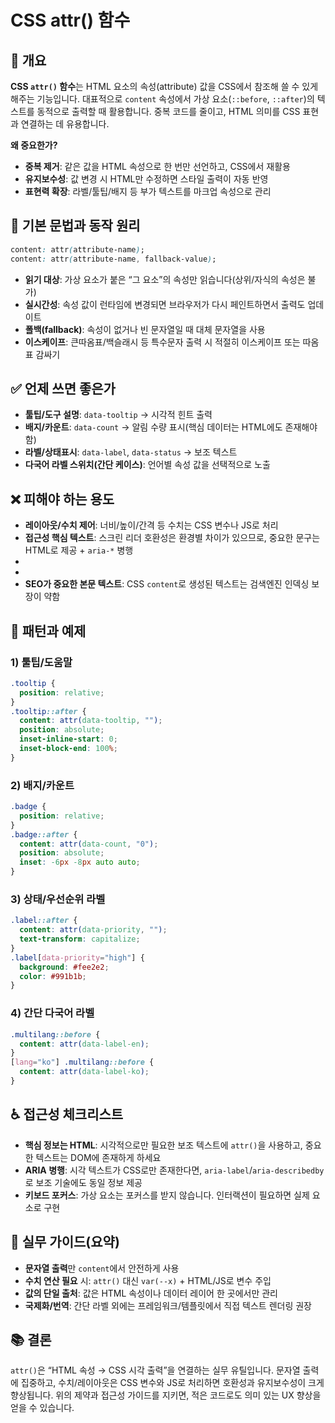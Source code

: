 # CSS attr() 함수

## 📖 개요

**CSS `attr()` 함수**는 HTML 요소의 속성(attribute) 값을 CSS에서 참조해 쓸 수 있게 해주는 기능입니다. 대표적으로 `content` 속성에서 가상 요소(`::before`, `::after`)의 텍스트를 동적으로 출력할 때 활용합니다. 중복 코드를 줄이고, HTML 의미를 CSS 표현과 연결하는 데 유용합니다.

**왜 중요한가?**

- **중복 제거**: 같은 값을 HTML 속성으로 한 번만 선언하고, CSS에서 재활용
- **유지보수성**: 값 변경 시 HTML만 수정하면 스타일 출력이 자동 반영
- **표현력 확장**: 라벨/툴팁/배지 등 부가 텍스트를 마크업 속성으로 관리

## 🎯 기본 문법과 동작 원리

```css
content: attr(attribute-name);
content: attr(attribute-name, fallback-value);
```

- **읽기 대상**: 가상 요소가 붙은 “그 요소”의 속성만 읽습니다(상위/자식의 속성은 불가)
- **실시간성**: 속성 값이 런타임에 변경되면 브라우저가 다시 페인트하면서 출력도 업데이트
- **폴백(fallback)**: 속성이 없거나 빈 문자열일 때 대체 문자열을 사용
- **이스케이프**: 큰따옴표/백슬래시 등 특수문자 출력 시 적절히 이스케이프 또는 따옴표 감싸기

## ✅ 언제 쓰면 좋은가

- **툴팁/도구 설명**: `data-tooltip` → 시각적 힌트 출력
- **배지/카운트**: `data-count` → 알림 수량 표시(핵심 데이터는 HTML에도 존재해야 함)
- **라벨/상태표시**: `data-label`, `data-status` → 보조 텍스트
- **다국어 라벨 스위치(간단 케이스)**: 언어별 속성 값을 선택적으로 노출

## ❌ 피해야 하는 용도

- **레이아웃/수치 제어**: 너비/높이/간격 등 수치는 CSS 변수나 JS로 처리
- **접근성 핵심 텍스트**: 스크린 리더 호환성은 환경별 차이가 있으므로, 중요한 문구는 HTML로 제공 + `aria-*` 병행
- 
- 
- **SEO가 중요한 본문 텍스트**: CSS `content`로 생성된 텍스트는 검색엔진 인덱싱 보장이 약함

## 🧩 패턴과 예제

### 1) 툴팁/도움말

```css
.tooltip {
  position: relative;
}
.tooltip::after {
  content: attr(data-tooltip, "");
  position: absolute;
  inset-inline-start: 0;
  inset-block-end: 100%;
}
```

### 2) 배지/카운트

```css
.badge {
  position: relative;
}
.badge::after {
  content: attr(data-count, "0");
  position: absolute;
  inset: -6px -8px auto auto;
}
```

### 3) 상태/우선순위 라벨

```css
.label::after {
  content: attr(data-priority, "");
  text-transform: capitalize;
}
.label[data-priority="high"] {
  background: #fee2e2;
  color: #991b1b;
}
```

### 4) 간단 다국어 라벨

```css
.multilang::before {
  content: attr(data-label-en);
}
[lang="ko"] .multilang::before {
  content: attr(data-label-ko);
}
```

## ♿ 접근성 체크리스트

- **핵심 정보는 HTML**: 시각적으로만 필요한 보조 텍스트에 `attr()`을 사용하고, 중요한 텍스트는 DOM에 존재하게 하세요
- **ARIA 병행**: 시각 텍스트가 CSS로만 존재한다면, `aria-label`/`aria-describedby`로 보조 기술에도 동일 정보 제공
- **키보드 포커스**: 가상 요소는 포커스를 받지 않습니다. 인터랙션이 필요하면 실제 요소로 구현

## 🔧 실무 가이드(요약)

- **문자열 출력**만 `content`에서 안전하게 사용
- **수치 연산 필요** 시: `attr()` 대신 `var(--x)` + HTML/JS로 변수 주입
- **값의 단일 출처**: 값은 HTML 속성이나 데이터 레이어 한 곳에서만 관리
- **국제화/번역**: 간단 라벨 외에는 프레임워크/템플릿에서 직접 텍스트 렌더링 권장

## 📚 결론

`attr()`은 “HTML 속성 → CSS 시각 출력”을 연결하는 실무 유틸입니다. 문자열 출력에 집중하고, 수치/레이아웃은 CSS 변수와 JS로 처리하면 호환성과 유지보수성이 크게 향상됩니다. 위의 제약과 접근성 가이드를 지키면, 적은 코드로도 의미 있는 UX 향상을 얻을 수 있습니다.
